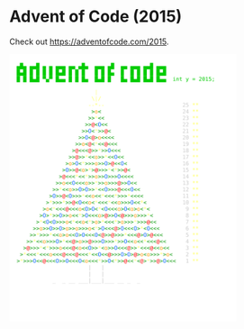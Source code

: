 
# Advent of Code (2015)
Check out https://adventofcode.com/2015.

<img src="calendar.svg" width="80%" />
               
